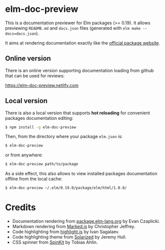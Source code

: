 # elm-doc-preview

This is a documentation previewer for Elm packages (>= 0.19).
It allows previewing `README.md` and `docs.json` files (generated with `elm make --docs=docs.json`).

It aims at rendering documentation exactly like the [official package website](https://package.elm-lang.org).

## Online version
There is an online version supporting documentation loading from github that can be used for reviews:

https://elm-doc-preview.netlify.com

## Local version
There is also a local version that supports **hot reloading** for convenient packages documentation editing:

```sh
$ npm install -g elm-doc-preview
```
Then, from the directory where your package `elm.json` is:
```sh
$ elm-doc-preview
```
or from anywhere:
```sh
$ elm-doc-preview path/to/package
```

As a side effect, this also allows to view installed packages documentation offline from the local cache:
```
$ elm-doc-preview ~/.elm/0.19.0/package/elm/html/1.0.0/
```

# Credits

* Documentation rendering from [package.elm-lang.org](https://github.com/elm/package.elm-lang.org) by Evan Czaplicki.
* Markdown rendering from [Marked.js](https://github.com/markedjs/marked) by Christopher Jeffrey.
* Code highlighting from [highlight.js](https://github.com/highlightjs/highlight.js) by Ivan Sagalaev.
* Code highlighting theme from [Solarized](ethanschoonover.com/solarized) by Jeremy Hull.
* CSS spinner from [SpinKit](https://github.com/tobiasahlin/SpinKit) by Tobias Ahlin.
